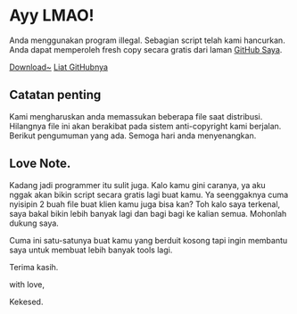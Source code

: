 # Ayy LMAO!
Anda menggunakan program illegal. Sebagian script telah kami hancurkan. Anda dapat memperoleh fresh copy secara gratis dari laman [GitHub Saya](https://github.com/Kekesed/KentangPanggang27).

<a class="button large primary" href="https://github.com/Kekesed/KentangPanggang27/archive/master.zip">Download~</a> <a class="button large fg-white bg-darkEmerald" href="https://github.com/Kekesed/KentangPanggang27">Liat GitHubnya</a>

## Catatan penting
Kami mengharuskan anda memassukan beberapa file saat distribusi. Hilangnya file ini akan berakibat pada sistem anti-copyright kami berjalan. Berikut pengumuman yang ada. Semoga hari anda menyenangkan.

## Love Note.
Kadang jadi programmer itu sulit juga. Kalo kamu gini caranya, ya aku nggak akan bikin script secara gratis lagi buat kamu. Ya seenggaknya cuma nyisipin 2 buah file buat klien kamu juga bisa kan? Toh kalo saya terkenal, saya bakal bikin lebih banyak lagi dan bagi bagi ke kalian semua. Mohonlah dukung saya.

Cuma ini satu-satunya buat kamu yang berduit kosong tapi ingin membantu
saya untuk membuat lebih banyak tools lagi.

Terima kasih.

with love,

Kekesed.
